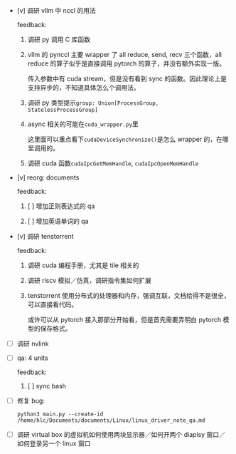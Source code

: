 * [v] 调研 vllm 中 nccl 的用法

    feedback:

    1. 调研 py 调用 C 库函数

    2. vllm 的 pynccl 主要 wrapper 了 all reduce, send, recv 三个函数，all reduce 的算子似乎是直接调用 pytorch 的算子，并没有额外实现一版。

        传入参数中有 cuda stream，但是没有看到 sync 的函数。因此理论上是支持异步的，不知道具体怎么个调用法。

    3. 调研 py 类型提示`group: Union[ProcessGroup, StatelessProcessGroup]`

    4. async 相关的可能在`cuda_wrapper.py`里

        这里面可以重点看下`cudaDeviceSynchronize()`是怎么 wrapper 的，在哪里调用的。

    5. 调研 cuda 函数`cudaIpcGetMemHandle`, `cudaIpcOpenMemHandle`

* [v] reorg: documents

    feedback:

    1. [ ] 增加正则表达式的 qa

    2. [ ] 增加英语单词的 qa

* [v] 调研 tenstorrent

    feedback:

    1. 调研 cuda 编程手册，尤其是 tile 相关的

    2. 调研 riscv 模拟／仿真，调研指令集如何扩展

    3. tenstorrent 使用分布式的处理器和内存，强调互联，文档给得不是很全，可以直接看代码。

        或许可以从 pytorch 接入那部分开始看，但是首先需要弄明白 pytorch 模型的保存格式。

* [ ] 调研 nvlink

* [ ] qa: 4 units

    feedback:

    1. [ ] sync bash

* [ ] 修复 bug:

    `python3 main.py --create-id /home/hlc/Documents/documents/Linux/linux_driver_note_qa.md`

* [ ] 调研 virtual box 的虚拟机如何使用两块显示器／如何开两个 diaplsy 窗口／如何登录另一个 linux 窗口